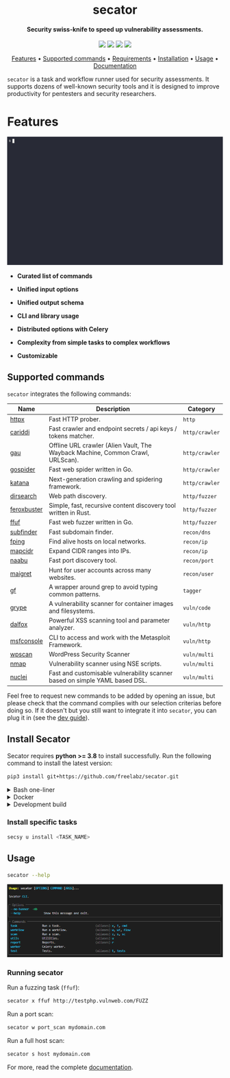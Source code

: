 <h1 align="center">
	secator
	<br>
</h1>

<h4 align="center">Security swiss-knife to speed up vulnerability assessments.</h4>

<p align="center">
<!-- <a href="https://goreportcard.com/report/github.com/freelabz/secator"><img src="https://goreportcard.com/badge/github.com/freelabz/secator"></a> -->
<a href="https://github.com/freelabz/secator/issues"><img src="https://img.shields.io/badge/contributions-welcome-brightgreen.svg?style=flat"></a>
<a href="https://github.com/freelabz/secator/releases"><img src="https://img.shields.io/github/release/freelabz/secator"></a>
<a href="https://www.apache.org/licenses/LICENSE-2.0"><img src="https://img.shields.io/badge/License-Apache-blue.svg"></a>
<a href="https://twitter.com/freelabz"><img src="https://img.shields.io/twitter/follow/freelabz.svg?logo=twitter"></a>
<!-- <a href="https://discord.gg/freelabz"><img src="https://img.shields.io/discord/695645237418131507.svg?logo=discord"></a> -->
</p>


<p align="center">
  <a href="#features">Features</a> •
  <a href="#supported-commands">Supported commands</a> •
  <a href="#requirements">Requirements</a> •
  <a href="#installation">Installation</a> •
  <a href="#usage">Usage</a> •
  <a href="https://docs.freelabz.com">Documentation</a>
</p>

`secator` is a task and workflow runner used for security assessments. It supports dozens of well-known security tools
and it is designed to improve productivity for pentesters and security researchers.

# Features

![](images/short_demo.gif)

* **Curated list of commands**

* **Unified input options**

* **Unified output schema**

* **CLI and library usage**

* **Distributed options with Celery**

* **Complexity from simple tasks to complex workflows**

* **Customizable**

## Supported commands

`secator` integrates the following commands:

| Name                                                          | Description                                                                    | Category       |
|---------------------------------------------------------------|--------------------------------------------------------------------------------|----------------|
| [httpx](https://github.com/projectdiscovery/httpx)            | Fast HTTP prober.                                                              | `http`         |
| [cariddi](https://github.com/edoardottt/cariddi)              | Fast crawler and endpoint secrets / api keys / tokens matcher.                 | `http/crawler` |
| [gau](https://github.com/lc/gau)                              | Offline URL crawler (Alien Vault, The Wayback Machine, Common Crawl, URLScan). | `http/crawler` |
| [gospider](https://github.com/jaeles-project/gospider)        | Fast web spider written in Go.                                                 | `http/crawler` |
| [katana](https://github.com/projectdiscovery/katana)          | Next-generation crawling and spidering framework.                              | `http/crawler` |
| [dirsearch](https://github.com/maurosoria/dirsearch)          | Web path discovery.                                                            | `http/fuzzer`  |
| [feroxbuster](https://github.com/epi052/feroxbuster)          | Simple, fast, recursive content discovery tool written in Rust.                | `http/fuzzer`  |
| [ffuf](https://github.com/ffuf/ffuf)                          | Fast web fuzzer written in Go.                                                 | `http/fuzzer`  |
| [subfinder](https://github.com/projectdiscovery/subfinder)    | Fast subdomain finder.                                                         | `recon/dns`    |
| [fping](https://fping.org/)                                   | Find alive hosts on local networks.                                            | `recon/ip`     |
| [mapcidr](https://github.com/projectdiscovery/mapcidr)        | Expand CIDR ranges into IPs.                                                   | `recon/ip`     |
| [naabu](https://github.com/projectdiscovery/naabu)            | Fast port discovery tool.                                                      | `recon/port`   |
| [maigret](https://github.com/soxoj/maigret)                   | Hunt for user accounts across many websites.                                   | `recon/user`   |
| [gf](https://github.com/tomnomnom/gf)                         | A wrapper around grep to avoid typing common patterns.                         | `tagger`       |
| [grype](https://github.com/anchore/grype)                     | A vulnerability scanner for container images and filesystems.                  | `vuln/code`    |
| [dalfox](https://github.com/hahwul/dalfox)                    | Powerful XSS scanning tool and parameter analyzer.                             | `vuln/http`    |
| [msfconsole](https://docs.rapid7.com/metasploit/msf-overview) | CLI to access and work with the Metasploit Framework.                          | `vuln/http`    |
| [wpscan](https://github.com/wpscanteam/wpscan)                | WordPress Security Scanner                                                     | `vuln/multi`   |
| [nmap](https://github.com/nmap/nmap)                          | Vulnerability scanner using NSE scripts.                                       | `vuln/multi`   |
| [nuclei](https://github.com/projectdiscovery/nuclei)          | Fast and customisable vulnerability scanner based on simple YAML based DSL.    | `vuln/multi`   |

Feel free to request new commands to be added by opening an issue, but please 
check that the command complies with our selection criterias before doing so. If it doesn't but you still want to integrate it into `secator`, you can plug it in (see the [dev guide](https://docs.freelabz.com/for-developers/writing-custom-tasks)).


## Install Secator

Secator requires **python >= 3.8** to install successfully. Run the following command to install the latest version:

```sh
pip3 install git+https://github.com/freelabz/secator.git
```

<details>
	<summary>Bash one-liner</summary>

	git clone https://github.com/freelabz/secator && sh ./scripts/install.sh

</details>

<details>
	<summary>Docker</summary>

	docker build -t secator

</details>

<details>
	<summary>Development build</summary>

	git clone https://github.com/freelabz/secator
	cd secator
	python3 -m virtualenv -p python3 ~/.virtualenvs/secator
	source ~/.virtualenvs/secator/bin/activate
	pip3 install -e .

</details>


### Install specific tasks

```sh
secsy u install <TASK_NAME>
```

## Usage
```sh
secator --help
```
![](images/help.png)


### Running secator

Run a fuzzing task (`ffuf`):

```sh
secator x ffuf http://testphp.vulnweb.com/FUZZ
```

Run a port scan:

```sh
secator w port_scan mydomain.com
```

Run a full host scan:

```sh
secator s host mydomain.com
```

For more, read the complete [documentation](https://docs.freelabz.com).
